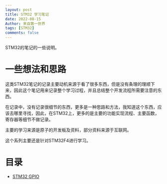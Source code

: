 ```yaml
---
layout: post
title: STM32 学习笔记
date: 2022-08-15
Author: 来自第一世界
tags: [STM32]
comments: false
---
```

STM32的笔记的一些说明。

# 一些想法和思路

这类STM32笔记的记录主要动机来源于看了很多东西，但是没有条理的理顺下来，因此这个笔记用来记录整个学习过程，并且总结整个开发流程所需要注意的东西。

在记录中，没有记录很细节的东西，更多是一种思路和方法，我知道这个东西，应该去哪里寻找，因此，在STM32上，更多的是主要的功能实现流程、主要函数，寄存器等细节不做记录。

主要的学习来源是原子的开发板及资料，部分资料来源于互联网。

这个系列主要还是针对STM32F4进行学习。

# 目录

- [STM32 GPIO](https://balculus.github.io/Sand/STM32-GPIO/ "GPIO")
